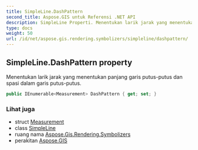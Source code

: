 ```yaml
---
title: SimpleLine.DashPattern
second_title: Aspose.GIS untuk Referensi .NET API
description: SimpleLine Properti. Menentukan larik jarak yang menentukan panjang garis putusputus dan spasi dalam garis putusputus.
type: docs
weight: 50
url: /id/net/aspose.gis.rendering.symbolizers/simpleline/dashpattern/
---
```

## SimpleLine.DashPattern property

Menentukan larik jarak yang menentukan panjang garis putus-putus dan spasi dalam garis putus-putus.

```csharp
public IEnumerable<Measurement> DashPattern { get; set; }
```

### Lihat juga

* struct [Measurement](../../../aspose.gis.rendering/measurement/)
* class [SimpleLine](../)
* ruang nama [Aspose.Gis.Rendering.Symbolizers](../../simpleline/)
* perakitan [Aspose.GIS](../../../)



